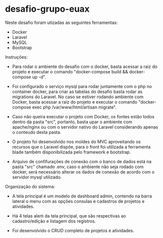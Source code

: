 # desafio-grupo-euax

Neste desafio foram utizadas as seguintes ferramentas:
* Docker
* Laravel
* MySQL
* Bootstrap

Instruções:
- Para rodar o ambiente do desafio com o docker, basta acessar a raiz do projeto e executar o 
comando "docker-compose build && docker-compose up -d".

- Foi configurado o serviço mysql para rodar juntamente com o php no container docker, para criar as tabelas
do desafio basta rodar as migrations do Laravel. No caso se estiver rodando ambiente com Docker, basta acessar
a raiz do projeto e executar o comando "docker-compose exec php /var/www/html/artisan migrate".

- Caso não queira executar o projeto com Docker, os fontes estão todos dentro da pasta "src", portanto, basta
upar o ambiente com apache/nginx ou com o servidor nativo do Laravel considerando apenas o conteudo desta
pasta.

- O projeto foi desenvolvido nos moldes do MVC aproveitando os recursos que o Laravel dispõe, para o front foi
utilizada a ferramenta blade também disponibilizada pelo framework e bootstrap.

- Arquivo de confifurações de conexão com o banco de dados está na pasta "src" chamado .env, caso o ambiente
não seja rodado com docker, será necessário alterar os dados de conexão de acordo com o servidor mysql
utilizado.

Organização do sistema:
- A tela principal é um modelo de dashboard admin, contendo na barra lateral o menu com as opções consulas 
e cadastros de projetos e atividades.

- Há 4 telas aleḿ da tela principal, que são respectivas ao cadastro/edição e listagem dos registros.

- Foi desenvolvido o CRUD completo de projetos e atividades.